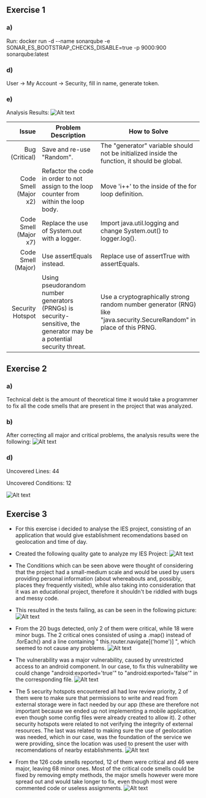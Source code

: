 ## Exercise 1
### a) 
Run:
docker run -d --name sonarqube -e SONAR_ES_BOOTSTRAP_CHECKS_DISABLE=true -p 9000:900 sonarqube:latest
	
### d) 
User -> My Account -> Security, fill in name, generate token.
	
### e)
Analysis Results:
![Alt text](Resources/EuromillionsAnalysis.png?raw=true "Euromillions Analysis")

| Issue                      | Problem Description              | How to Solve                          |
|---------------------------:|----------------------------------|---------------------------------------|
| Bug (Critical)             | Save and re-use "Random". | The "generator" variable should not be initialized inside the function, it should be global. |
| Code Smell (Major x2)      | Refactor the code in order to not assign to the loop counter from within the loop body. | Move 'i++' to the inside of the for loop definition. |   |
| Code Smell (Major x7)      | Replace the use of System.out with a logger. | Import java.util.logging and change System.out() to logger.log(). |
| Code Smell (Major)         | Use assertEquals instead. | Replace use of assertTrue with assertEquals. |
| Security Hotspot           | Using pseudorandom number generators (PRNGs) is security-sensitive, the generator may be a potential security threat. | Use a cryptographically strong random number generator (RNG) like "java.security.SecureRandom" in place of this PRNG.


## Exercise 2
### a)
Technical debt is the amount of theoretical time it would take a programmer to fix all the code smells that are present in the project that was analyzed.

### b)
After correcting all major and critical problems, the analysis results were the following:
![Alt text](Resources/EuromillionsAnalysisFixed.png?raw=true "Euromillions Analysis After Fixes")

### d)
Uncovered Lines: 44

Uncovered Conditions: 12

![Alt text](Resources/EuromillionsCodeCoverage.png?raw=true "Euromillions Code Coverage")


## Exercise 3
- For this exercise i decided to analyse the IES project, consisting of an application that would give establishment recomendations based on geolocation and time of day.

- Created the following quality gate to analyze my IES Project:
![Alt text](Resources/QualityGate.png?raw=true "Quality Gate")
- The Conditions which can be seen above were thought of considering that the project had a small-medium scale and would be used by users providing personal information (about whereabouts and, possibly, places they frequently visited), while also taking into consideration that it was an educational project, therefore it shouldn't be riddled with bugs and messy code.

- This resulted in the tests failing, as can be seen in the following picture:
![Alt text](Resources/AnalysisResult.png?raw=true "Analysis Result")

- From the 20 bugs detected, only 2 of them were critical, while 18 were minor bugs. The 2 critical ones consisted of using a .map() instead of .forEach() and a line containing " this.router.navigate[('home')] ", which seemed to not cause any problems.
![Alt text](Resources/Bugs.png?raw=true "Bugs Reported")

- The vulnerability was a major vulnerability, caused by unrestricted access to an android component. In our case, to fix this vulnerability we could change "android:exported='true'" to "android:exported='false'" in the corresponding file.
![Alt text](Resources/Vulnerabilities.png?raw=true "Vulnerabilites Detected")

- The 5 security hotspots encountered all had low review priority, 2 of them were to make sure that permissions to write and read from external storage were in fact needed by our app (these are therefore not important because we ended up not implementing a mobile application, even though some config files were already created to allow it). 2 other security hotspots were related to not verifying the integrity of external resources. The last was related to making sure the use of geolocation was needed, which in our case, was the foundation of the service we were providing, since the location was used to present the user with	recomendations of nearby establishments.
![Alt text](Resources/SecurityHotspots.png?raw=true "Security Hotspots")

- From the 126 code smells reported, 12 of them were critical and 46 were major, leaving 68 minor ones. Most of the critical code smells could be fixed by removing empty methods, the major smells however were more spread out and would take longer to fix, even though most were commented code or useless assignments.
![Alt text](Resources/CodeSmells.png?raw=true "Code Smells")

